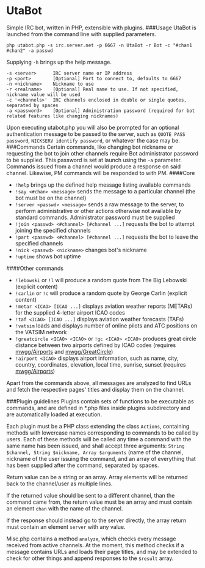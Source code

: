UtaBot
======
Simple IRC bot, written in PHP, extensible with plugins.
###Usage
UtaBot is launched from the command line with supplied parameters.
```
php utabot.php -s irc.server.net -p 6667 -n UtaBot -r Bot -c "#chan1 #chan2" -a passwd
```
Supplying `-h` brings up the help message.
```
-s <server>      IRC server name or IP address
-p <port>        [Optional] Port to connect to, defaults to 6667
-n <nickname>    Nickname to use
-r <realname>    [Optional] Real name to use. If not specified, nickname value will be used
-c '<channels>'  IRC channels enclosed in double or single quotes, separated by spaces
-a <password>    [Optional] Administration password (required for bot related features like changing nicknames)
```
Upon executing utabot.php you will also be prompted for an optional authentication message to be passed to the server, such as `QUOTE PASS password`, `NICKSERV identify password`, or whatever the case may be.
###Commands
Certain commands, like changing bot nickname or requesting the bot to join other channels require Bot administrator password to be supplied. This password is set at launch using the `-a` parameter.
Commands issued from a channel would produce a response on said channel. Likewise, PM commands will be responded to with PM.
####Core
* `!help` brings up the defined help message listing available commands
* `!say <#chan> <message>` sends the message to a particular channel (the bot must be on the channel)
* `!server <passwd> <message>` sends a raw message to the server, to perform administrative or other actions otherwise not available by standard commands. Administrator password must be supplied
* `!join <passwd> <#channel> [#channel ...]` requests the bot to attempt joining the specified channels
* `!part <passwd> <#channel> [#channel ...]` requests the bot to leave the specified channels
* `!nick <passwd> <nickname>` changes bot's nickname
* `!uptime` shows bot uptime

####Other commands
* `!lebowski` or `!l` will produce a random quote from The Big Lebowski (explicit content)
* `!carlin` or `!c` will produce a random quote by George Carlin (explicit content)
* `!metar <ICAO> [ICAO ...]` displays aviation weather reports (METARs) for the supplied 4-letter airport ICAO codes
* `!taf <ICAO> [ICAO ...]` displays aviation weather forecasts (TAFs)
* `!vatsim` loads and displays number of online pilots and ATC positions on the VATSIM network
* `!greatcircle <ICAO> <ICAO>` or `!gc <ICAO> <ICAO>` produces great circle distance between two airports defined by ICAO codes (requires [mwgg/Airports](https://github.com/mwgg/Airports) and [mwgg/GreatCircle](https://github.com/mwgg/GreatCircle))
* `!airport <ICAO>` displays airport information, such as name, city, country, coordinates, elevation, local time, sunrise, sunset (requires [mwgg/Airports](https://github.com/mwgg/Airports))

Apart from the commands above, all messages are analyzed to find URLs and fetch the respective pages' titles and display them on the channel.

###Plugin guidelines
Plugins contain sets of functions to be executable as commands, and are defined in *.php files inside plugins subdirectory and are automatically loaded at execution.

Each plugin must be a PHP class extending the class `Actions`, containing methods with lowercase names corresponding to commands to be called by users. Each of these methods will be called any time a command with the same name has been issued, and shall accept three arguments: `String $channel, String $nickname, Array $arguments` (name of the channel, nickname of the user issuing the command, and an array of everything that has been supplied after the command, separated by spaces.

Return value can be a string or an array. Array elements will be returned back to the channel/user as multiple lines.

If the returned value should be sent to a different channel, than the command came from, the return value must be an array and must contain an element `chan` with the name of the channel.

If the response should instead go to the server directly, the array return must contain an element `server` with any value.

Misc.php contains a method `analyze`, which checks every message received from active channels. At the moment, this method checks if a message contains URLs and loads their page titles, and may be extended to check for other things and append responses to the `$result` array.
